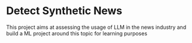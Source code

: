 # Detect Synthetic News

This project aims at assessing the usage of LLM in the news industry and build a ML project around this topic for learning purposes
